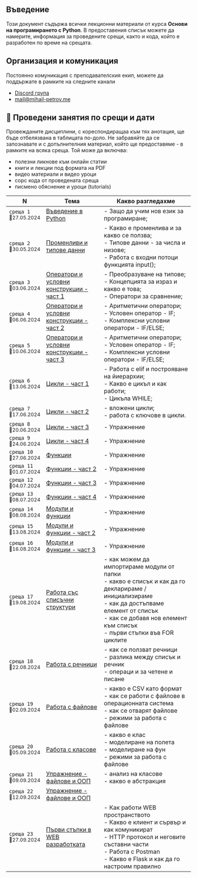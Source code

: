## Въведение
Този документ съдържа всички лекционни материали от курса **Основи на програмирането с Python**. В предоставения списък можете да намерите, информация за проведените срещи, както и кода, който е разработен по време на срещата.


## Организация и комуникация
Постоянно комуникация с преподавателския екип, можете да поддържате в рамките на следните канали
- [Discord група](https://discord.gg/SUV5njSuGn)
- mail@mihail-petrov.me

## 📅 Проведени занятия по срещи и дати

Провежданите дисциплини, с кореспондиращаа към тях анотация, ще бъде отбелязвана в таблицата по-доло. Не забравяйте да се запознавате и с допълнителния материал, който ще предоставяме - в рамките на всяка среща. Той може да включва:
- полезни ликнове към онлайн статии
- книги и лекции под формата на PDF
- видео материали и видео уроци
- сорс кода от проведената среща 
- писмено обяснение и уроци (tutorials)

<table>
    <thead>
        <tr>
            <th width="120">N</th>
            <th width="280px">Тема</th>
            <th width="610px">Какво разгледахме</th>
        </tr>
    </thead>
    <tbody>
        <tr>
            <td>
                <code>среща 1</code><br>
                <sub>📅27.05.2024</sub>
            </td>
            <td>
                <a href="./@meets/meet-01/README.md">
                    Въведение в Python
                </a>
            </td>
            <td>
            - Защо да учим нов език за програмиране; <br>
            </td>
        </tr>
        <tr>
            <td>
                <code>среща 2</code>
                <br>
                <sub>📅30.05.2024</sub>
            </td>
            <td>
                <a href="./@meets/meet-02/README.md">
                    Променливи и типове данни
                </a>            
            </td>
            <td>
            - Какво е променлива и за какво се ползва; <br>
            - Типове данни - за числа и низове; <br>
            - Работа с входни потоци функцията input();
            </td>
        </tr>
        <tr>
            <td>
                <code>среща 3</code>
                <br>
                <sub>📅03.06.2024</sub>
            </td>
            <td>
                <a href="./@meets/meet-03/README.md">
                    Оператори и условни конструкции - част 1
                </a>            
            </td>
            <td>
            - Преобразуване на типове; <br>
            - Концепцията за израз и какво е това; <br>
            - Оператори за сравнение; <br>
            </td>
        </tr>
        <tr>
            <td>
                <code>среща 4</code>
                <br>
                <sub>📅06.06.2024</sub>
            </td>
            <td>
                <a href="./@meets/meet-04/README.md">
                    Оператори и условни конструкции - част 2
                </a>            
            </td>
            <td>
            - Аритметични оператори;<br>
            - Условен оператор - IF;<br>
            - Комплексни условни оператори - IF/ELSE;<br> 
            </td>
        </tr>        
        <tr>
            <td>
                <code>среща 5</code>
                <br>
                <sub>📅10.06.2024</sub>
            </td>
            <td>
                <a href="./@meets/meet-05/README.md">
                    Оператори и условни конструкции - част 3
                </a>            
            </td>
            <td>
            - Аритметични оператори;<br>
            - Условен оператор - IF;<br>
            - Комплексни условни оператори - IF/ELSE;<br> 
            </td>
        </tr>         
        <tr>
            <td>
                <code>среща 6</code>
                <br>
                <sub>📅13.06.2024</sub>
            </td>
            <td>
                <a href="./@meets/meet-06/README.md">
                    Цикли - част 1
                </a>            
            </td>
            <td>
            - Работа с elif и построяване на йиерархии;<br>
            - Какво е цикъл и как работи;<br>
            - Цикъла WHILE;<br> 
            </td>
        </tr>
        <tr>
            <td>
                <code>среща 7</code>
                <br>
                <sub>📅17.06.2024</sub>
            </td>
            <td>
                <a href="./@meets/meet-07/README.md">
                    Цикли - част 2
                </a>            
            </td>
            <td>
            - вложени цикли; <br>
            - работа с ключове в цикли.
            </td>
        </tr>          
        <tr>
            <td>
                <code>среща 8</code>
                <br>
                <sub>📅20.06.2024</sub>
            </td>
            <td>
                <a href="./@meets/meet-08/README.md">
                    Цикли - част 3
                </a>            
            </td>
            <td>
                - Упражнение
            </td>
        </tr>
        <tr>
            <td>
                <code>среща 9</code>
                <br>
                <sub>📅24.06.2024</sub>
            </td>
            <td>
                <a href="./@meets/meet-09/README.md">
                    Цикли - част 4
                </a>
            </td>
            <td>
              - Упражнение
            </td>
        </tr> 
        <tr>
            <td>
                <code>среща 10</code>
                <br>
                <sub>📅27.06.2024</sub>
            </td>
            <td>
                <a href="./@meets/meet-10/README.md">
                    Функции
                </a>            
            </td>
            <td>
              - Упражнение
            </td>
        </tr>   
        <tr>
            <td>
                <code>среща 11</code>
                <br>
                <sub>📅01.07.2024</sub>
            </td>
            <td>
                <a href="./@meets/meet-11/README.md">
                    Функции - част 2
                </a>            
            </td>
            <td>
              - Упражнение
            </td>
        </tr>                       
        <tr>
            <td>
                <code>среща 12</code>
                <br>
                <sub>📅04.07.2024</sub>
            </td>
            <td>
                <a href="./@meets/meet-12/README.md">
                    Функции - част 3
                </a>            
            </td>
            <td>
              - Упражнение
            </td>
        </tr>
        <tr>
            <td>
                <code>среща 13</code>
                <br>
                <sub>📅08.07.2024</sub>
            </td>
            <td>
                <a href="./@meets/meet-13/README.md">
                    Функции - част 4
                </a>            
            </td>
            <td>
              - Упражнение
            </td>
        </tr>
        <tr>
            <td>
                <code>среща 14</code>
                <br>
                <sub>📅08.08.2024</sub>
            </td>
            <td>
                <a href="./@meets/meet-14/README.md">
                    Модули и функции
                </a>            
            </td>
            <td>
              - Упражнение
            </td>
        </tr>      
        <tr>
            <td>
                <code>среща 15</code>
                <br>
                <sub>📅13.08.2024</sub>
            </td>
            <td>
                <a href="./@meets/meet-15/README.md">
                    Модули и функции - част 2
                </a>            
            </td>
            <td>
              - Упражнение
            </td>
        </tr>
        <tr>
            <td>
                <code>среща 16</code>
                <br>
                <sub>📅16.08.2024</sub>
            </td>
            <td>
                <a href="./@meets/meet-16/README.md">
                    Модули и функции - част 3
                </a>            
            </td>
            <td>
              - Упражнение
            </td>
        </tr>
        <tr>
            <td>
                <code>среща 17</code>
                <br>
                <sub>📅19.08.2024</sub>
            </td>
            <td>
                <a href="./@meets/meet-17/README.md">
                    Работа със списъчни структури
                </a>            
            </td>
            <td>
              - как можем да импортираме модули от папки <br>
              - какво е списък и как да го декларираме / инициализираме <br>
              - как да достъпваме елемент от списък <br>
              - как се добавя нов елемент към списък <br>
              - първи стъпки във FOR циклите
            </td>
        </tr>
        <tr>
            <td>
                <code>среща 18</code>
                <br>
                <sub>📅22.08.2024</sub>
            </td>
            <td>
                <a href="./@meets/meet-18/README.md">
                    Работа с речници
                </a>            
            </td>
            <td>
              - как се ползват речници <br>
              - разлика между списък и речник <br>
              - операци и за четене и писане <br>
            </td>
        </tr>
        <tr>
            <td>
                <code>среща 19</code>
                <br>
                <sub>📅02.09.2024</sub>
            </td>
            <td>
                <a href="./@meets/meet-19/README.md">
                    Работа с файлове
                </a>            
            </td>
            <td>
            - какво е CSV като формат <br>
            - как се работи с файлове в операционната система <br>
            - как се отварят файлове <br>
            - режими за работа с файлове
            </td>
        </tr>          
        <tr>
            <td>
                <code>среща 20</code>
                <br>
                <sub>📅05.09.2024</sub>
            </td>
            <td>
                <a href="./@meets/meet-20/README.md">
                    Работа с класове
                </a>            
            </td>
            <td>
            - какво е клас <br>
            - моделиране на полета <br>
            - моделиране на фун <br>
            - режими за работа с файлове
            </td>
        </tr>                  
        <tr>
            <td>
                <code>среща 21</code>
                <br>
                <sub>📅09.09.2024</sub>
            </td>
            <td>
                <a href="./@meets/meet-21/README.md">
                    Упражнение - файлове и ООП
                </a>            
            </td>
            <td>
            - анализ на класове <br>
            - какво е абстракция <br>
            </td>
        </tr>      
        <tr>
            <td>
                <code>среща 22</code>
                <br>
                <sub>📅12.09.2024</sub>
            </td>
            <td>
                <a href="./@meets/meet-22/README.md">
                    Упражнение - файлове и ООП
                </a>            
            </td>
            <td>
            </td>
        </tr>
        <tr>
            <td>
                <code>среща 23</code>
                <br>
                <sub>📅27.09.2024</sub>
            </td>
            <td>
                <a href="./@meets/meet-22/README.md">
                    Първи стъпки в WEB разработката
                </a>            
            </td>
            <td>
            - Как работи WEB пространството <br>
            - Какво е клиент и сървър и как комуникират <br>
            - HTTP протокол и неговите съставни части <br>
            - Работа с Postman <br>
            - Какво е Flask и как да го настроим правилно <br>
            </td>
        </tr>        
    <tbody>
</table>
